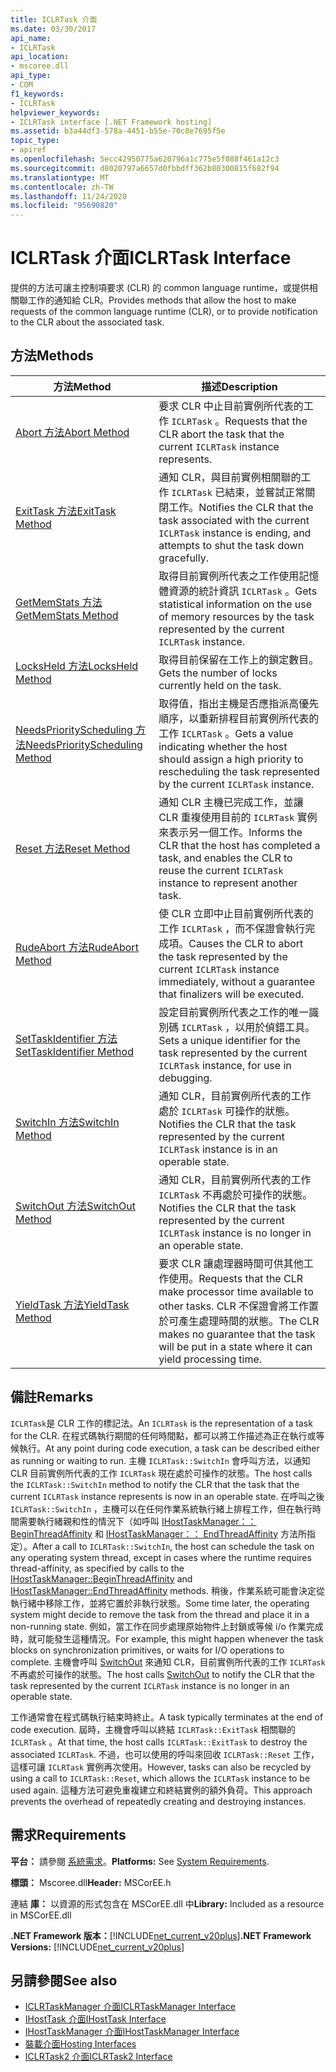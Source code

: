 ```yaml
---
title: ICLRTask 介面
ms.date: 03/30/2017
api_name:
- ICLRTask
api_location:
- mscoree.dll
api_type:
- COM
f1_keywords:
- ICLRTask
helpviewer_keywords:
- ICLRTask interface [.NET Framework hosting]
ms.assetid: b3a44df3-578a-4451-b55e-70c8e7695f5e
topic_type:
- apiref
ms.openlocfilehash: 5ecc42950775a620796a1c775e5f088f461a12c3
ms.sourcegitcommit: d8020797a6657d0fbbdff362b80300815f682f94
ms.translationtype: MT
ms.contentlocale: zh-TW
ms.lasthandoff: 11/24/2020
ms.locfileid: "95690820"
---
```

# <a name="iclrtask-interface"></a><span data-ttu-id="c6500-102">ICLRTask 介面</span><span class="sxs-lookup"><span data-stu-id="c6500-102">ICLRTask Interface</span></span>

<span data-ttu-id="c6500-103">提供的方法可讓主控制項要求 (CLR) 的 common language runtime，或提供相關聯工作的通知給 CLR。</span><span class="sxs-lookup"><span data-stu-id="c6500-103">Provides methods that allow the host to make requests of the common language runtime (CLR), or to provide notification to the CLR about the associated task.</span></span>  
  
## <a name="methods"></a><span data-ttu-id="c6500-104">方法</span><span class="sxs-lookup"><span data-stu-id="c6500-104">Methods</span></span>  
  
|<span data-ttu-id="c6500-105">方法</span><span class="sxs-lookup"><span data-stu-id="c6500-105">Method</span></span>|<span data-ttu-id="c6500-106">描述</span><span class="sxs-lookup"><span data-stu-id="c6500-106">Description</span></span>|  
|------------|-----------------|  
|[<span data-ttu-id="c6500-107">Abort 方法</span><span class="sxs-lookup"><span data-stu-id="c6500-107">Abort Method</span></span>](iclrtask-abort-method.md)|<span data-ttu-id="c6500-108">要求 CLR 中止目前實例所代表的工作 `ICLRTask` 。</span><span class="sxs-lookup"><span data-stu-id="c6500-108">Requests that the CLR abort the task that the current `ICLRTask` instance represents.</span></span>|  
|[<span data-ttu-id="c6500-109">ExitTask 方法</span><span class="sxs-lookup"><span data-stu-id="c6500-109">ExitTask Method</span></span>](iclrtask-exittask-method.md)|<span data-ttu-id="c6500-110">通知 CLR，與目前實例相關聯的工作 `ICLRTask` 已結束，並嘗試正常關閉工作。</span><span class="sxs-lookup"><span data-stu-id="c6500-110">Notifies the CLR that the task associated with the current `ICLRTask` instance is ending, and attempts to shut the task down gracefully.</span></span>|  
|[<span data-ttu-id="c6500-111">GetMemStats 方法</span><span class="sxs-lookup"><span data-stu-id="c6500-111">GetMemStats Method</span></span>](iclrtask-getmemstats-method.md)|<span data-ttu-id="c6500-112">取得目前實例所代表之工作使用記憶體資源的統計資訊 `ICLRTask` 。</span><span class="sxs-lookup"><span data-stu-id="c6500-112">Gets statistical information on the use of memory resources by the task represented by the current `ICLRTask` instance.</span></span>|  
|[<span data-ttu-id="c6500-113">LocksHeld 方法</span><span class="sxs-lookup"><span data-stu-id="c6500-113">LocksHeld Method</span></span>](iclrtask-locksheld-method.md)|<span data-ttu-id="c6500-114">取得目前保留在工作上的鎖定數目。</span><span class="sxs-lookup"><span data-stu-id="c6500-114">Gets the number of locks currently held on the task.</span></span>|  
|[<span data-ttu-id="c6500-115">NeedsPriorityScheduling 方法</span><span class="sxs-lookup"><span data-stu-id="c6500-115">NeedsPriorityScheduling Method</span></span>](iclrtask-needspriorityscheduling-method.md)|<span data-ttu-id="c6500-116">取得值，指出主機是否應指派高優先順序，以重新排程目前實例所代表的工作 `ICLRTask` 。</span><span class="sxs-lookup"><span data-stu-id="c6500-116">Gets a value indicating whether the host should assign a high priority to rescheduling the task represented by the current `ICLRTask` instance.</span></span>|  
|[<span data-ttu-id="c6500-117">Reset 方法</span><span class="sxs-lookup"><span data-stu-id="c6500-117">Reset Method</span></span>](iclrtask-reset-method.md)|<span data-ttu-id="c6500-118">通知 CLR 主機已完成工作，並讓 CLR 重複使用目前的 `ICLRTask` 實例來表示另一個工作。</span><span class="sxs-lookup"><span data-stu-id="c6500-118">Informs the CLR that the host has completed a task, and enables the CLR to reuse the current `ICLRTask` instance to represent another task.</span></span>|  
|[<span data-ttu-id="c6500-119">RudeAbort 方法</span><span class="sxs-lookup"><span data-stu-id="c6500-119">RudeAbort Method</span></span>](iclrtask-rudeabort-method.md)|<span data-ttu-id="c6500-120">使 CLR 立即中止目前實例所代表的工作 `ICLRTask` ，而不保證會執行完成項。</span><span class="sxs-lookup"><span data-stu-id="c6500-120">Causes the CLR to abort the task represented by the current `ICLRTask` instance immediately, without a guarantee that finalizers will be executed.</span></span>|  
|[<span data-ttu-id="c6500-121">SetTaskIdentifier 方法</span><span class="sxs-lookup"><span data-stu-id="c6500-121">SetTaskIdentifier Method</span></span>](iclrtask-settaskidentifier-method.md)|<span data-ttu-id="c6500-122">設定目前實例所代表之工作的唯一識別碼 `ICLRTask` ，以用於偵錯工具。</span><span class="sxs-lookup"><span data-stu-id="c6500-122">Sets a unique identifier for the task represented by the current `ICLRTask` instance, for use in debugging.</span></span>|  
|[<span data-ttu-id="c6500-123">SwitchIn 方法</span><span class="sxs-lookup"><span data-stu-id="c6500-123">SwitchIn Method</span></span>](iclrtask-switchin-method.md)|<span data-ttu-id="c6500-124">通知 CLR，目前實例所代表的工作處於 `ICLRTask` 可操作的狀態。</span><span class="sxs-lookup"><span data-stu-id="c6500-124">Notifies the CLR that the task represented by the current `ICLRTask` instance is in an operable state.</span></span>|  
|[<span data-ttu-id="c6500-125">SwitchOut 方法</span><span class="sxs-lookup"><span data-stu-id="c6500-125">SwitchOut Method</span></span>](iclrtask-switchout-method.md)|<span data-ttu-id="c6500-126">通知 CLR，目前實例所代表的工作 `ICLRTask` 不再處於可操作的狀態。</span><span class="sxs-lookup"><span data-stu-id="c6500-126">Notifies the CLR that the task represented by the current `ICLRTask` instance is no longer in an operable state.</span></span>|  
|[<span data-ttu-id="c6500-127">YieldTask 方法</span><span class="sxs-lookup"><span data-stu-id="c6500-127">YieldTask Method</span></span>](iclrtask-yieldtask-method.md)|<span data-ttu-id="c6500-128">要求 CLR 讓處理器時間可供其他工作使用。</span><span class="sxs-lookup"><span data-stu-id="c6500-128">Requests that the CLR make processor time available to other tasks.</span></span> <span data-ttu-id="c6500-129">CLR 不保證會將工作置於可產生處理時間的狀態。</span><span class="sxs-lookup"><span data-stu-id="c6500-129">The CLR makes no guarantee that the task will be put in a state where it can yield processing time.</span></span>|  
  
## <a name="remarks"></a><span data-ttu-id="c6500-130">備註</span><span class="sxs-lookup"><span data-stu-id="c6500-130">Remarks</span></span>  

 <span data-ttu-id="c6500-131">`ICLRTask`是 CLR 工作的標記法。</span><span class="sxs-lookup"><span data-stu-id="c6500-131">An `ICLRTask` is the representation of a task for the CLR.</span></span> <span data-ttu-id="c6500-132">在程式碼執行期間的任何時間點，都可以將工作描述為正在執行或等候執行。</span><span class="sxs-lookup"><span data-stu-id="c6500-132">At any point during code execution, a task can be described either as running or waiting to run.</span></span> <span data-ttu-id="c6500-133">主機 `ICLRTask::SwitchIn` 會呼叫方法，以通知 CLR 目前實例所代表的工作 `ICLRTask` 現在處於可操作的狀態。</span><span class="sxs-lookup"><span data-stu-id="c6500-133">The host calls the `ICLRTask::SwitchIn` method to notify the CLR that the task that the current `ICLRTask` instance represents is now in an operable state.</span></span> <span data-ttu-id="c6500-134">在呼叫之後 `ICLRTask::SwitchIn` ，主機可以在任何作業系統執行緒上排程工作，但在執行時間需要執行緒親和性的情況下（如呼叫 [IHostTaskManager：： BeginThreadAffinity](ihosttaskmanager-beginthreadaffinity-method.md) 和 [IHostTaskManager：： EndThreadAffinity](ihosttaskmanager-endthreadaffinity-method.md) 方法所指定）。</span><span class="sxs-lookup"><span data-stu-id="c6500-134">After a call to `ICLRTask::SwitchIn`, the host can schedule the task on any operating system thread, except in cases where the runtime requires thread-affinity, as specified by calls to the [IHostTaskManager::BeginThreadAffinity](ihosttaskmanager-beginthreadaffinity-method.md) and [IHostTaskManager::EndThreadAffinity](ihosttaskmanager-endthreadaffinity-method.md) methods.</span></span> <span data-ttu-id="c6500-135">稍後，作業系統可能會決定從執行緒中移除工作，並將它置於非執行狀態。</span><span class="sxs-lookup"><span data-stu-id="c6500-135">Some time later, the operating system might decide to remove the task from the thread and place it in a non-running state.</span></span> <span data-ttu-id="c6500-136">例如，當工作在同步處理原始物件上封鎖或等候 i/o 作業完成時，就可能發生這種情況。</span><span class="sxs-lookup"><span data-stu-id="c6500-136">For example, this might happen whenever the task blocks on synchronization primitives, or waits for I/O operations to complete.</span></span> <span data-ttu-id="c6500-137">主機會呼叫 [SwitchOut](iclrtask-switchout-method.md) 來通知 CLR，目前實例所代表的工作 `ICLRTask` 不再處於可操作的狀態。</span><span class="sxs-lookup"><span data-stu-id="c6500-137">The host calls [SwitchOut](iclrtask-switchout-method.md) to notify the CLR that the task represented by the current `ICLRTask` instance is no longer in an operable state.</span></span>  
  
 <span data-ttu-id="c6500-138">工作通常會在程式碼執行結束時終止。</span><span class="sxs-lookup"><span data-stu-id="c6500-138">A task typically terminates at the end of code execution.</span></span> <span data-ttu-id="c6500-139">屆時，主機會呼叫以終結 `ICLRTask::ExitTask` 相關聯的 `ICLRTask` 。</span><span class="sxs-lookup"><span data-stu-id="c6500-139">At that time, the host calls `ICLRTask::ExitTask` to destroy the associated `ICLRTask`.</span></span> <span data-ttu-id="c6500-140">不過，也可以使用的呼叫來回收 `ICLRTask::Reset` 工作，這樣可讓 `ICLRTask` 實例再次使用。</span><span class="sxs-lookup"><span data-stu-id="c6500-140">However, tasks can also be recycled by using a call to `ICLRTask::Reset`, which allows the `ICLRTask` instance to be used again.</span></span> <span data-ttu-id="c6500-141">這種方法可避免重複建立和終結實例的額外負荷。</span><span class="sxs-lookup"><span data-stu-id="c6500-141">This approach prevents the overhead of repeatedly creating and destroying instances.</span></span>  
  
## <a name="requirements"></a><span data-ttu-id="c6500-142">需求</span><span class="sxs-lookup"><span data-stu-id="c6500-142">Requirements</span></span>  

 <span data-ttu-id="c6500-143">**平台：** 請參閱 [系統需求](../../get-started/system-requirements.md)。</span><span class="sxs-lookup"><span data-stu-id="c6500-143">**Platforms:** See [System Requirements](../../get-started/system-requirements.md).</span></span>  
  
 <span data-ttu-id="c6500-144">**標頭：** Mscoree.dll</span><span class="sxs-lookup"><span data-stu-id="c6500-144">**Header:** MSCorEE.h</span></span>  
  
 <span data-ttu-id="c6500-145">連結 **庫：** 以資源的形式包含在 MSCorEE.dll 中</span><span class="sxs-lookup"><span data-stu-id="c6500-145">**Library:** Included as a resource in MSCorEE.dll</span></span>  
  
 <span data-ttu-id="c6500-146">**.NET Framework 版本：**[!INCLUDE[net_current_v20plus](../../../../includes/net-current-v20plus-md.md)]</span><span class="sxs-lookup"><span data-stu-id="c6500-146">**.NET Framework Versions:** [!INCLUDE[net_current_v20plus](../../../../includes/net-current-v20plus-md.md)]</span></span>  
  
## <a name="see-also"></a><span data-ttu-id="c6500-147">另請參閱</span><span class="sxs-lookup"><span data-stu-id="c6500-147">See also</span></span>

- [<span data-ttu-id="c6500-148">ICLRTaskManager 介面</span><span class="sxs-lookup"><span data-stu-id="c6500-148">ICLRTaskManager Interface</span></span>](iclrtaskmanager-interface.md)
- [<span data-ttu-id="c6500-149">IHostTask 介面</span><span class="sxs-lookup"><span data-stu-id="c6500-149">IHostTask Interface</span></span>](ihosttask-interface.md)
- [<span data-ttu-id="c6500-150">IHostTaskManager 介面</span><span class="sxs-lookup"><span data-stu-id="c6500-150">IHostTaskManager Interface</span></span>](ihosttaskmanager-interface.md)
- [<span data-ttu-id="c6500-151">裝載介面</span><span class="sxs-lookup"><span data-stu-id="c6500-151">Hosting Interfaces</span></span>](hosting-interfaces.md)
- [<span data-ttu-id="c6500-152">ICLRTask2 介面</span><span class="sxs-lookup"><span data-stu-id="c6500-152">ICLRTask2 Interface</span></span>](iclrtask2-interface.md)
